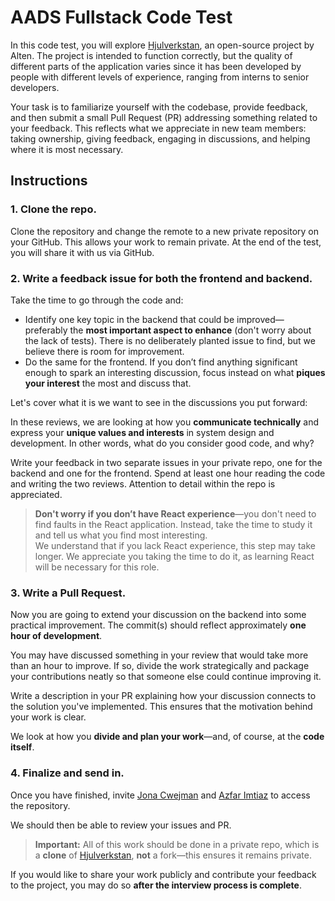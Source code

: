 # AADS Fullstack Code Test

In this code test, you will explore [Hjulverkstan](https://github.com/Hjulverkstan/hjulverkstan), an open-source project by Alten. The project is intended to function correctly, but the quality of different parts of the application varies since it has been developed by people with different levels of experience, ranging from interns to senior developers.

Your task is to familiarize yourself with the codebase, provide feedback, and then submit a small Pull Request (PR) addressing something related to your feedback. This reflects what we appreciate in new team members: taking ownership, giving feedback, engaging in discussions, and helping where it is most necessary.

## Instructions

### 1. Clone the repo.

Clone the repository and change the remote to a new private repository on your GitHub. This allows your work to remain private. At the end of the test, you will share it with us via GitHub.

### 2. Write a feedback issue for both the frontend and backend.

Take the time to go through the code and:

- Identify one key topic in the backend that could be improved—preferably the **most important aspect to enhance** (don't worry about the lack of tests). There is no deliberately planted issue to find, but we believe there is room for improvement.
- Do the same for the frontend. If you don’t find anything significant enough to spark an interesting discussion, focus instead on what **piques your interest** the most and discuss that.

Let's cover what it is we want to see in the discussions you put forward:

In these reviews, we are looking at how you **communicate technically** and express your **unique values and interests** in system design and development. In other words, what do you consider good code, and why?

Write your feedback in two separate issues in your private repo, one for the backend and one for the frontend. Spend at least one hour reading the code and writing the two reviews. Attention to detail within the repo is appreciated.

> **Don't worry if you don’t have React experience**—you don't need to find faults in the React application. Instead, take the time to study it and tell us what you find most interesting.  
> We understand that if you lack React experience, this step may take longer. We appreciate you taking the time to do it, as learning React will be necessary for this role.

### 3. Write a Pull Request.

Now you are going to extend your discussion on the backend into some practical improvement. The commit(s) should reflect approximately **one hour of development**.

You may have discussed something in your review that would take more than an hour to improve. If so, divide the work strategically and package your contributions neatly so that someone else could continue improving it.

Write a description in your PR explaining how your discussion connects to the solution you've implemented. This ensures that the motivation behind your work is clear.

We look at how you **divide and plan your work**—and, of course, at the **code itself**.

### 4. Finalize and send in.

Once you have finished, invite [Jona Cwejman](https://github.com/Cwejman) and [Azfar Imtiaz](https://github.com/azfar-imtiaz) to access the repository.

We should then be able to review your issues and PR.

> **Important:** All of this work should be done in a private repo, which is a **clone** of [Hjulverkstan](https://github.com/Hjulverkstan/hjulverkstan), **not** a fork—this ensures it remains private.  

If you would like to share your work publicly and contribute your feedback to the project, you may do so **after the interview process is complete**.
